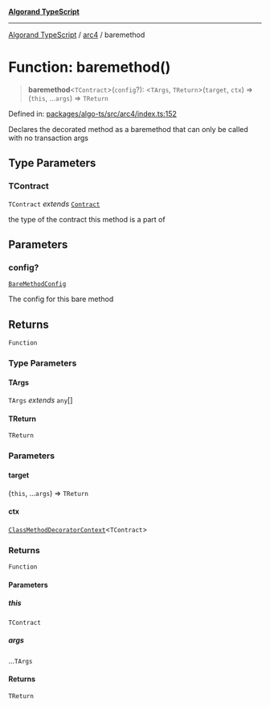 [**Algorand TypeScript**](../../README.md)

***

[Algorand TypeScript](../../modules.md) / [arc4](../README.md) / baremethod

# Function: baremethod()

> **baremethod**\<`TContract`\>(`config`?): \<`TArgs`, `TReturn`\>(`target`, `ctx`) => (`this`, ...`args`) => `TReturn`

Defined in: [packages/algo-ts/src/arc4/index.ts:152](https://github.com/algorandfoundation/puya-ts/blob/main/packages/algo-ts/src/arc4/index.ts#L152)

Declares the decorated method as a baremethod that can only be called with no transaction args

## Type Parameters

### TContract

`TContract` *extends* [`Contract`](../classes/Contract.md)

the type of the contract this method is a part of

## Parameters

### config?

[`BareMethodConfig`](../type-aliases/BareMethodConfig.md)

The config for this bare method

## Returns

`Function`

### Type Parameters

#### TArgs

`TArgs` *extends* `any`[]

#### TReturn

`TReturn`

### Parameters

#### target

(`this`, ...`args`) => `TReturn`

#### ctx

[`ClassMethodDecoratorContext`](../-internal-/interfaces/ClassMethodDecoratorContext.md)\<`TContract`\>

### Returns

`Function`

#### Parameters

##### this

`TContract`

##### args

...`TArgs`

#### Returns

`TReturn`
